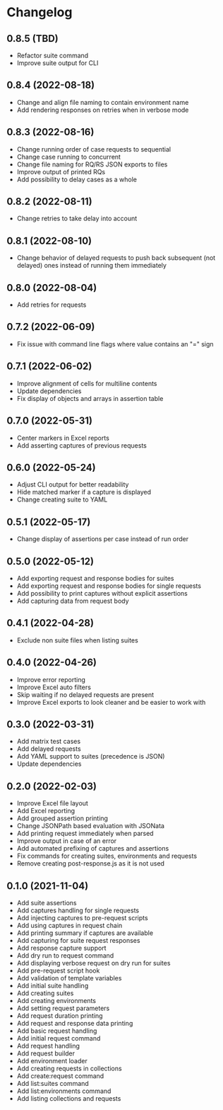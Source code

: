 # Changelog

## 0.8.5 (TBD)

- Refactor suite command
- Improve suite output for CLI

## 0.8.4 (2022-08-18)

- Change and align file naming to contain environment name
- Add rendering responses on retries when in verbose mode

## 0.8.3 (2022-08-16)

- Change running order of case requests to sequential
- Change case running to concurrent
- Change file naming for RQ/RS JSON exports to files
- Improve output of printed RQs
- Add possibility to delay cases as a whole

## 0.8.2 (2022-08-11)

- Change retries to take delay into account

## 0.8.1 (2022-08-10)

- Change behavior of delayed requests to push back subsequent (not delayed) 
  ones instead of running them immediately

## 0.8.0 (2022-08-04)

- Add retries for requests

## 0.7.2 (2022-06-09)

- Fix issue with command line flags where value contains an "=" sign

## 0.7.1 (2022-06-02)

- Improve alignment of cells for multiline contents
- Update dependencies
- Fix display of objects and arrays in assertion table

## 0.7.0 (2022-05-31)

- Center markers in Excel reports
- Add asserting captures of previous requests 

## 0.6.0 (2022-05-24)

- Adjust CLI output for better readability
- Hide matched marker if a capture is displayed
- Change creating suite to YAML

## 0.5.1 (2022-05-17)

- Change display of assertions per case instead of run order

## 0.5.0 (2022-05-12)

- Add exporting request and response bodies for suites
- Add exporting request and response bodies for single requests
- Add possibility to print captures without explicit assertions
- Add capturing data from request body

## 0.4.1 (2022-04-28)

- Exclude non suite files when listing suites

## 0.4.0 (2022-04-26)

- Improve error reporting
- Improve Excel auto filters
- Skip waiting if no delayed requests are present
- Improve Excel exports to look cleaner and be easier to work with

## 0.3.0 (2022-03-31)

- Add matrix test cases
- Add delayed requests
- Add YAML support to suites (precedence is JSON)
- Update dependencies

## 0.2.0 (2022-02-03)

- Improve Excel file layout
- Add Excel reporting
- Add grouped assertion printing
- Change JSONPath based evaluation with JSONata
- Add printing request immediately when parsed
- Improve output in case of an error
- Add automated prefixing of captures and assertions
- Fix commands for creating suites, environments and requests
- Remove creating post-response.js as it is not used

## 0.1.0 (2021-11-04)

- Add suite assertions
- Add captures handling for single requests
- Add injecting captures to pre-request scripts
- Add using captures in request chain
- Add printing summary if captures are available
- Add capturing for suite request responses
- Add response capture support
- Add dry run to request command
- Add displaying verbose request on dry run for suites
- Add pre-request script hook
- Add validation of template variables
- Add initial suite handling
- Add creating suites
- Add creating environments
- Add setting request parameters
- Add request duration printing
- Add request and response data printing
- Add basic request handling
- Add initial request command
- Add request handling
- Add request builder
- Add environment loader
- Add creating requests in collections
- Add create:request command
- Add list:suites command
- Add list:environments command
- Add listing collections and requests
